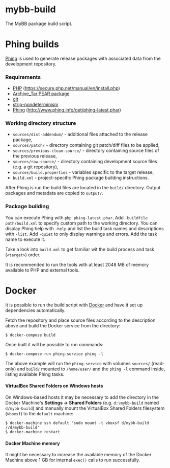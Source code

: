 # mybb-build
The MyBB package build script.

# Phing builds
[Phing](https://www.phing.info/) is used to generate release packages with associated data from the development repository.

### Requirements
- [PHP](https://secure.php.net/) (https://secure.php.net/manual/en/install.php)
- [Archive_Tar PEAR package](https://pear.php.net/package/Archive_Tar)
- [git](https://git-scm.com/)
- [strip-nondeterminism](https://packages.debian.org/sid/strip-nondeterminism)
- [Phing](https://www.phing.info/) (http://www.phing.info/get/phing-latest.phar)

### Working directory structure
- `sources/dist-addendum/` - additional files attached to the release package,
- `sources/patch/` - directory containing git patch/diff files to be applied,
- `sources/previous-clean-source/` - directory containing source files of the previous release,
- `sources/raw-source/` - directory containing development source files (e.g. a git repository),
- `sources/build.properties` - variables specific to the target release,
- `build.xml` - project-specific Phing package building instructions.

After Phing is run the build files are located in the `build/` directory. Output packages and metadata are copied to `output/`.

### Package building
You can execute Phing with `php phing-latest.phar`.
Add  `-buildfile path/build.xml` to specify custom path to the working directory.
You can display Phing help with `-help` and list the build task names and descriptions with `-list`. Add `-quiet` to only display warnings and errors. Add the task name to execute it.

Take a look into `build.xml` to get familiar wit the build process and task (`<target>`) order.

It is recommended to run the tools with at least 2048 MB of memory available to PHP and external tools.

# Docker
It is possible to run the build script with [Docker](https://www.docker.com/) and have it set up dependencies automatically.

Fetch the repository and place source files according to the description above and build the Docker service from the directory:
```
$ docker-compose build
```

Once built it will be possible to run commands:
```
$ docker-compose run phing-service phing -l
```

The above example will run the `phing-service` with volumes `sources/` (read-only) and `build/` mounted to `/home/user/` and the `phing -l` command inside, listing available Phing tasks.

#### VirtualBox Shared Folders on Windows hosts
On Windows-based hosts it may be necessary to add the directory in the Docker Machine's **Settings → Shared Folders** (e.g. `d:\mybb-build` named `d/mybb-build`) and manually mount the VirtualBox Shared Folders filesystem (`vboxsf`) to the `default` machine:
```
$ docker-machine ssh default 'sudo mount -t vboxsf d/mybb-build //d/mybb-build'
$ docker-machine restart
```

#### Docker Machine memory
It might be necessary to increase the available memory of the Docker Machine above 1 GB for internal `exec()` calls to run successfully.

